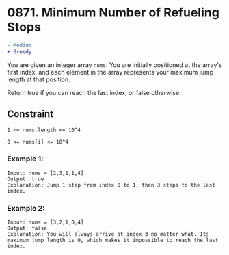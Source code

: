 # 0871. Minimum Number of Refueling Stops

```diff 
- Medium
+ Greedy
```

You are given an integer array ```nums```. You are initially positioned at the array's first index, and each element in the array represents your maximum jump length at that position.

Return true if you can reach the last index, or false otherwise.

## Constraint
```1 <= nums.length <= 10^4```

```0 <= nums[i] <= 10^4```

### Example 1:
```
Input: nums = [2,3,1,1,4]
Output: true
Explanation: Jump 1 step from index 0 to 1, then 3 steps to the last index.
```
### Example 2:
```
Input: nums = [3,2,1,0,4]
Output: false
Explanation: You will always arrive at index 3 no matter what. Its maximum jump length is 0, which makes it impossible to reach the last index.
```